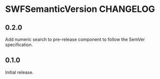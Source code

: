# SWFSemanticVersion CHANGELOG

## 0.2.0

Add numeric search to pre-release component to follow the SemVer specification.

## 0.1.0

Initial release.
